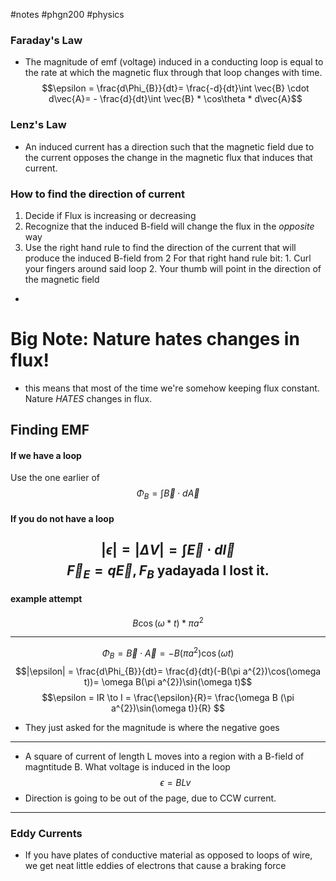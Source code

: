 #notes #phgn200 #physics

### Faraday's Law
- The magnitude of emf (voltage) induced in a conducting loop is equal to the rate at which the magnetic flux through that loop changes with time. 
$$\epsilon = \frac{d\Phi_{B}}{dt}= \frac{-d}{dt}\int \vec{B} \cdot d\vec{A}= - \frac{d}{dt}\int \vec{B} * \cos\theta * d\vec{A}$$
### Lenz's Law
- An induced current has a direction such that the magnetic field due to the current opposes the change in the magnetic flux that induces that current.

### How to find the direction of current
1. Decide if Flux is increasing or decreasing
2. Recognize that the induced B-field will change the flux in the *opposite* way
3. Use the right hand rule to find the direction of the current that will produce the induced B-field from 2
	   For that right hand rule bit:
		   1. Curl your fingers around said loop
		   2. Your thumb will point in the direction of the magnetic field
- 

# Big Note: Nature hates changes in flux!
- this means that most of the time we're somehow keeping flux constant. Nature *HATES* changes in flux.
## Finding EMF
#### If we have a loop
Use the one earlier of $$\Phi_{B}= \int\vec{B} \cdot d \vec{A}$$
#### If you do not have a loop
$$|\epsilon| = |\Delta V| = \int\vec{E} \cdot d\vec{l}$$
$$\vec{F}_{E}= q\vec{E}, F_{B} \text{ yadayada I lost it.}$$
----

#### example attempt
$$B\cos(\omega * t)* \pi a^{2}$$

---

$$\Phi_{B}= \vec{B} \cdot \vec{A} = -B(\pi a^{2})\cos(\omega t)$$
$$|\epsilon| = \frac{d\Phi_{B}}{dt}= \frac{d}{dt}(-B(\pi a^{2})\cos(\omega t))= \omega B(\pi a^{2})\sin(\omega t)$$
$$\epsilon = IR \to I = \frac{\epsilon}{R}= \frac{\omega B (\pi a^{2})\sin(\omega t)}{R} $$
- They just asked for the magnitude is where the negative goes

---
- A square of current of length L moves into a region with a B-field of magntitude B. What voltage is induced in the loop
$$\epsilon = BLv$$
- Direction is going to be out of the page, due to CCW current.

----


### Eddy Currents
- If you have plates of conductive material as opposed to loops of wire, we get neat little eddies of electrons that cause a braking force
